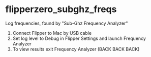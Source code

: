 # flipperzero_subghz_freqs

Log frequencies, found by "Sub-Ghz Frequency Analyzer"

1. Connect Flipper to Mac by USB cable
2. Set log level to Debug in Flipper Settings and launch Frequency Analyzer
3. To view results exit Frequency Analyzer (BACK BACK BACK)

